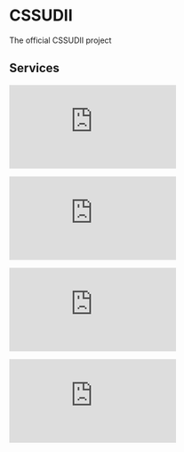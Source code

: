 # CSSUDII

The official CSSUDII project

## Services
![cssudii_main_site](https://badges.cssudii.tk/generate/https/Main%20Site/cssudii.tk)

![cssudii_public_api](https://badges.cssudii.tk/generate/https/Public%20API/api.cssudii.tk)

![cssudii_badges_api](https://badges.cssudii.tk/generate/https/Badges%20API/api.cssudii.tk)

![cssudii_ci_server](https://badges.cssudii.tk/generate/https/CI%20Server/ci.cssudii.tk)
